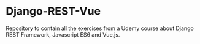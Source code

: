 # Django-REST-Vue
Repository to contain all the exercises from a Udemy course about Django REST Framework, Javascript ES6 and Vue.js.
